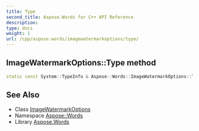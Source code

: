 ```yaml
---
title: Type
second_title: Aspose.Words for C++ API Reference
description: 
type: docs
weight: 1
url: /cpp/aspose.words/imagewatermarkoptions/type/
---
```

## ImageWatermarkOptions::Type method




```cpp
static const System::TypeInfo & Aspose::Words::ImageWatermarkOptions::Type()
```

## See Also

* Class [ImageWatermarkOptions](../)
* Namespace [Aspose::Words](../../)
* Library [Aspose.Words](../../../)
